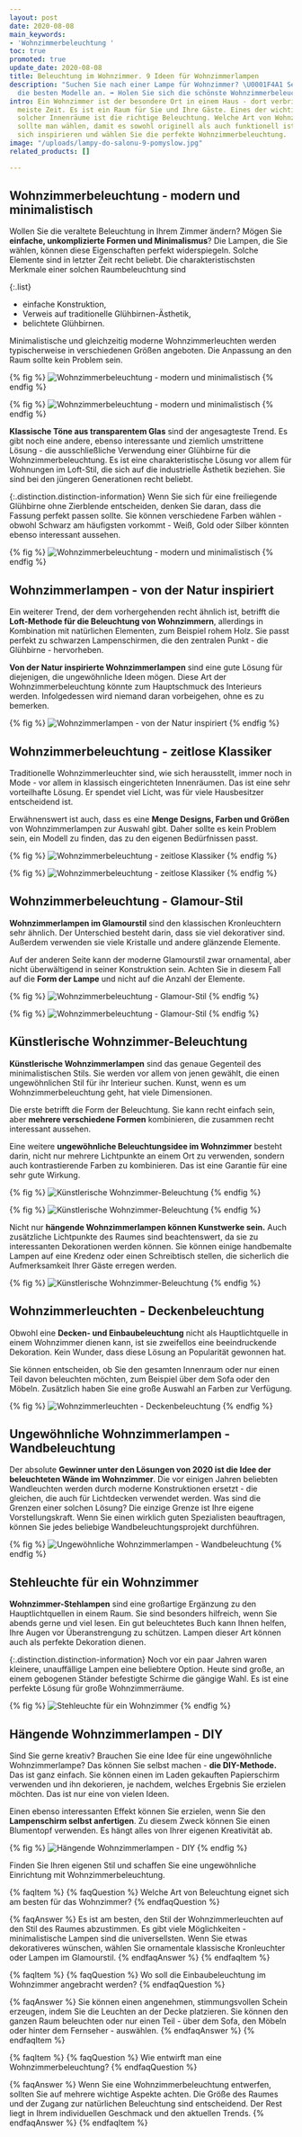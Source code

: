 ```yaml
---
layout: post
date: 2020-08-08
main_keywords:
- 'Wohnzimmerbeleuchtung '
toc: true
promoted: true
update_date: 2020-08-08
title: Beleuchtung im Wohnzimmer. 9 Ideen für Wohnzimmerlampen
description: "Suchen Sie nach einer Lampe für Wohnzimmer? \U0001F4A1 Sehen Sie sich
  die besten Modelle an. ➡️ Holen Sie sich die schönste Wohnzimmerbeleuchtung."
intro: Ein Wohnzimmer ist der besondere Ort in einem Haus - dort verbringt man die
  meiste Zeit. Es ist ein Raum für Sie und Ihre Gäste. Eines der wichtigsten Elemente
  solcher Innenräume ist die richtige Beleuchtung. Welche Art von Wohnzimmerbeleuchtung
  sollte man wählen, damit es sowohl originell als auch funktionell ist? Lassen Sie
  sich inspirieren und wählen Sie die perfekte Wohnzimmerbeleuchtung.
image: "/uploads/lampy-do-salonu-9-pomyslow.jpg"
related_products: []

---
```

## Wohnzimmerbeleuchtung - modern und minimalistisch

Wollen Sie die veraltete Beleuchtung in Ihrem Zimmer ändern? Mögen Sie **einfache, unkomplizierte Formen und Minimalismus**? Die Lampen, die Sie wählen, können diese Eigenschaften perfekt widerspiegeln. Solche Elemente sind in letzter Zeit recht beliebt. Die charakteristischsten Merkmale einer solchen Raumbeleuchtung sind

{:.list}
* einfache Konstruktion,
* Verweis auf traditionelle Glühbirnen-Ästhetik,
* belichtete Glühbirnen.

Minimalistische und gleichzeitig moderne Wohnzimmerleuchten werden typischerweise in verschiedenen Größen angeboten. Die Anpassung an den Raum sollte kein Problem sein.

{% fig %}
![Wohnzimmerbeleuchtung - modern und minimalistisch](/uploads/lampy_do_salonu_nowoczesne_minimalistyczne_1.jpg "Wohnzimmerbeleuchtung - modern und minimalistisch")
{% endfig %}

{% fig %}
![Wohnzimmerbeleuchtung - modern und minimalistisch](/uploads/lampy_do_salonu_nowoczesne_minimalistyczne_3.jpg "Wohnzimmerbeleuchtung - modern und minimalistisch")
{% endfig %}

**Klassische Töne aus transparentem Glas** sind der angesagteste Trend. Es gibt noch eine andere, ebenso interessante und ziemlich umstrittene Lösung - die ausschließliche Verwendung einer Glühbirne für die Wohnzimmerbeleuchtung. Es ist eine charakteristische Lösung vor allem für Wohnungen im Loft-Stil, die sich auf die industrielle Ästhetik beziehen. Sie sind bei den jüngeren Generationen recht beliebt.

{:.distinction.distinction-information}
Wenn Sie sich für eine freiliegende Glühbirne ohne Zierblende entscheiden, denken Sie daran, dass die Fassung perfekt passen sollte. Sie können verschiedene Farben wählen - obwohl Schwarz am häufigsten vorkommt - Weiß, Gold oder Silber könnten ebenso interessant aussehen.

{% fig %}
![Wohnzimmerbeleuchtung - modern und minimalistisch](/uploads/lampy_do_salonu_nowoczesne_minimalistyczne_2.jpg "Wohnzimmerbeleuchtung - modern und minimalistisch")
{% endfig %}

## Wohnzimmerlampen - von der Natur inspiriert

Ein weiterer Trend, der dem vorhergehenden recht ähnlich ist, betrifft die **Loft-Methode für die Beleuchtung von Wohnzimmern**, allerdings in Kombination mit natürlichen Elementen, zum Beispiel rohem Holz. Sie passt perfekt zu schwarzen Lampenschirmen, die den zentralen Punkt - die Glühbirne - hervorheben.

**Von der Natur inspirierte Wohnzimmerlampen** sind eine gute Lösung für diejenigen, die ungewöhnliche Ideen mögen. Diese Art der Wohnzimmerbeleuchtung könnte zum Hauptschmuck des Interieurs werden. Infolgedessen wird niemand daran vorbeigehen, ohne es zu bemerken.

{% fig %}
![Wohnzimmerlampen - von der Natur inspiriert](/uploads/lampy_do_salonu_nowoczesne_minimalistyczne_4.jpg "Wohnzimmerlampen - von der Natur inspiriert")
{% endfig %}

## Wohnzimmerbeleuchtung - zeitlose Klassiker

Traditionelle Wohnzimmerleuchter sind, wie sich herausstellt, immer noch in Mode - vor allem in klassisch eingerichteten Innenräumen. Das ist eine sehr vorteilhafte Lösung. Er spendet viel Licht, was für viele Hausbesitzer entscheidend ist.

Erwähnenswert ist auch, dass es eine **Menge Designs, Farben und Größen** von Wohnzimmerlampen zur Auswahl gibt. Daher sollte es kein Problem sein, ein Modell zu finden, das zu den eigenen Bedürfnissen passt.

{% fig %}
![Wohnzimmerbeleuchtung - zeitlose Klassiker](/uploads/tradycyjne_lampy_do_salonu_1.jpg "Wohnzimmerbeleuchtung - zeitlose Klassiker")
{% endfig %}

{% fig %}
![Wohnzimmerbeleuchtung - zeitlose Klassiker](/uploads/tradycyjne_lampy_do_salonu_2.jpg "Wohnzimmerbeleuchtung - zeitlose Klassiker")
{% endfig %}

## Wohnzimmerbeleuchtung - Glamour-Stil

**Wohnzimmerlampen im Glamourstil** sind den klassischen Kronleuchtern sehr ähnlich. Der Unterschied besteht darin, dass sie viel dekorativer sind. Außerdem verwenden sie viele Kristalle und andere glänzende Elemente.

Auf der anderen Seite kann der moderne Glamourstil zwar ornamental, aber nicht überwältigend in seiner Konstruktion sein. Achten Sie in diesem Fall auf die **Form der Lampe** und nicht auf die Anzahl der Elemente.

{% fig %}
![Wohnzimmerbeleuchtung - Glamour-Stil](/uploads/lampy_do_salonu_styl_glamour_1.jpg "Wohnzimmerbeleuchtung - Glamour-Stil")
{% endfig %}

{% fig %}
![Wohnzimmerbeleuchtung - Glamour-Stil](/uploads/lampy_do_salonu_styl_glamour_2.jpg "Wohnzimmerbeleuchtung - Glamour-Stil")
{% endfig %}

## Künstlerische Wohnzimmer-Beleuchtung

**Künstlerische Wohnzimmerlampen** sind das genaue Gegenteil des minimalistischen Stils. Sie werden vor allem von jenen gewählt, die einen ungewöhnlichen Stil für ihr Interieur suchen. Kunst, wenn es um Wohnzimmerbeleuchtung geht, hat viele Dimensionen.

Die erste betrifft die Form der Beleuchtung. Sie kann recht einfach sein, aber **mehrere verschiedene Formen** kombinieren, die zusammen recht interessant aussehen.

Eine weitere **ungewöhnliche Beleuchtungsidee im Wohnzimmer** besteht darin, nicht nur mehrere Lichtpunkte an einem Ort zu verwenden, sondern auch kontrastierende Farben zu kombinieren. Das ist eine Garantie für eine sehr gute Wirkung.

{% fig %}
![Künstlerische Wohnzimmer-Beleuchtung](/uploads/lampy_do_salonu_artystyczne_1.jpg "Künstlerische Wohnzimmer-Beleuchtung")
{% endfig %}

{% fig %}
![Künstlerische Wohnzimmer-Beleuchtung](/uploads/lampy_do_salonu_artystyczne_4.jpg "Künstlerische Wohnzimmer-Beleuchtung")
{% endfig %}

Nicht nur **hängende Wohnzimmerlampen können Kunstwerke sein.** Auch zusätzliche Lichtpunkte des Raumes sind beachtenswert, da sie zu interessanten Dekorationen werden können. Sie können einige handbemalte Lampen auf eine Kredenz oder einen Schreibtisch stellen, die sicherlich die Aufmerksamkeit Ihrer Gäste erregen werden.

{% fig %}
![Künstlerische Wohnzimmer-Beleuchtung](/uploads/lampy_do_salonu_artystyczne_2.jpg "Künstlerische Wohnzimmer-Beleuchtung")
{% endfig %}

## Wohnzimmerleuchten - Deckenbeleuchtung

Obwohl eine **Decken- und Einbaubeleuchtung** nicht als Hauptlichtquelle in einem Wohnzimmer dienen kann, ist sie zweifellos eine beeindruckende Dekoration. Kein Wunder, dass diese Lösung an Popularität gewonnen hat.

Sie können entscheiden, ob Sie den gesamten Innenraum oder nur einen Teil davon beleuchten möchten, zum Beispiel über dem Sofa oder den Möbeln. Zusätzlich haben Sie eine große Auswahl an Farben zur Verfügung.

{% fig %}
![Wohnzimmerleuchten - Deckenbeleuchtung](/uploads/lampy_do_salonu_podswietlenie_sufitu_1.jpg "Wohnzimmerleuchten - Deckenbeleuchtung")
{% endfig %}

## Ungewöhnliche Wohnzimmerlampen - Wandbeleuchtung

Der absolute **Gewinner unter den Lösungen von 2020 ist die Idee der beleuchteten Wände im Wohnzimmer**. Die vor einigen Jahren beliebten Wandleuchten werden durch moderne Konstruktionen ersetzt - die gleichen, die auch für Lichtdecken verwendet werden. Was sind die Grenzen einer solchen Lösung? Die einzige Grenze ist Ihre eigene Vorstellungskraft. Wenn Sie einen wirklich guten Spezialisten beauftragen, können Sie jedes beliebige Wandbeleuchtungsprojekt durchführen.

{% fig %}
![Ungewöhnliche Wohnzimmerlampen - Wandbeleuchtung](/uploads/nietypowe_podswietlenie_salon_1.jpg "Ungewöhnliche Wohnzimmerlampen - Wandbeleuchtung")
{% endfig %}

## Stehleuchte für ein Wohnzimmer

**Wohnzimmer-Stehlampen** sind eine großartige Ergänzung zu den Hauptlichtquellen in einem Raum. Sie sind besonders hilfreich, wenn Sie abends gerne und viel lesen. Ein gut beleuchtetes Buch kann Ihnen helfen, Ihre Augen vor Überanstrengung zu schützen. Lampen dieser Art können auch als perfekte Dekoration dienen.

{:.distinction.distinction-information}
Noch vor ein paar Jahren waren kleinere, unauffällige Lampen eine beliebtere Option. Heute sind große, an einem gebogenen Ständer befestigte Schirme die gängige Wahl. Es ist eine perfekte Lösung für große Wohnzimmerräume.

{% fig %}
![Stehleuchte für ein Wohnzimmer](/uploads/lampy_podlogowe_do_salonu_1.jpg "Stehleuchte für ein Wohnzimmer")
{% endfig %}

## Hängende Wohnzimmerlampen - DIY

Sind Sie gerne kreativ? Brauchen Sie eine Idee für eine ungewöhnliche Wohnzimmerlampe? Das können Sie selbst machen - **die DIY-Methode.** Das ist ganz einfach. Sie können einen im Laden gekauften Papierschirm verwenden und ihn dekorieren, je nachdem, welches Ergebnis Sie erzielen möchten. Das ist nur eine von vielen Ideen.

Einen ebenso interessanten Effekt können Sie erzielen, wenn Sie den **Lampenschirm selbst anfertigen**. Zu diesem Zweck können Sie einen Blumentopf verwenden. Es hängt alles von Ihrer eigenen Kreativität ab.

{% fig %}
![Hängende Wohnzimmerlampen - DIY](/uploads/lampy_do_salonu_proste_diy_1.jpg "Hängende Wohnzimmerlampen - DIY")
{% endfig %}

Finden Sie Ihren eigenen Stil und schaffen Sie eine ungewöhnliche Einrichtung mit Wohnzimmerbeleuchtung.

{% faqItem %} 
{% faqQuestion %} 
Welche Art von Beleuchtung eignet sich am besten für das Wohnzimmer? 
{% endfaqQuestion %}

{% faqAnswer %} 
Es ist am besten, den Stil der Wohnzimmerleuchten auf den Stil des Raumes abzustimmen. Es gibt viele Möglichkeiten - minimalistische Lampen sind die universellsten. Wenn Sie etwas dekorativeres wünschen, wählen Sie ornamentale klassische Kronleuchter oder Lampen im Glamourstil.
{% endfaqAnswer %} 
{% endfaqItem %}

{% faqItem %} 
{% faqQuestion %} 
Wo soll die Einbaubeleuchtung im Wohnzimmer angebracht werden? 
{% endfaqQuestion %}

{% faqAnswer %} 
Sie können einen angenehmen, stimmungsvollen Schein erzeugen, indem Sie die Leuchten an der Decke platzieren. Sie können den ganzen Raum beleuchten oder nur einen Teil - über dem Sofa, den Möbeln oder hinter dem Fernseher - auswählen. 
{% endfaqAnswer %} 
{% endfaqItem %}

{% faqItem %} 
{% faqQuestion %} 
Wie entwirft man eine Wohnzimmerbeleuchtung? 
{% endfaqQuestion %}

{% faqAnswer %} 
Wenn Sie eine Wohnzimmerbeleuchtung entwerfen, sollten Sie auf mehrere wichtige Aspekte achten. Die Größe des Raumes und der Zugang zur natürlichen Beleuchtung sind entscheidend. Der Rest liegt in Ihrem individuellen Geschmack und den aktuellen Trends. 
{% endfaqAnswer %} 
{% endfaqItem %}